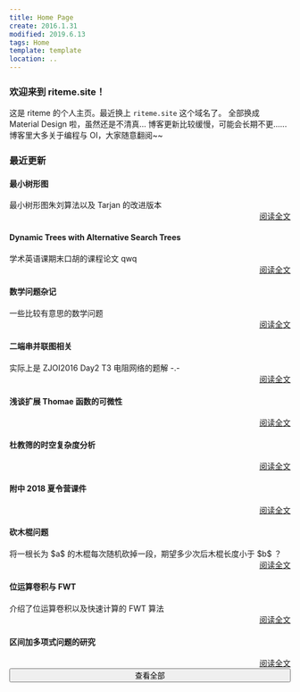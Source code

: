 ```yaml
---
title: Home Page
create: 2016.1.31
modified: 2019.6.13
tags: Home
template: template
location: ..
---
```


### 欢迎来到 riteme.site！
这是 riteme 的个人主页。最近换上 `riteme.site` 这个域名了。
全部换成 Material Design 啦，虽然还是不清真...
博客更新比较缓慢，可能会长期不更......
博客里大多关于编程与 OI，大家随意翻阅~~

### 最近更新
<div class="mdl-card mdl-shadow--4dp" style="width: 100%"><div class="mdl-card__title"><h4 class="mdl-card__title-text">最小树形图</h4></div><div class="mdl-card__supporting-text">最小树形图朱刘算法以及 Tarjan 的改进版本</div><div class="mdl-card__actions mdl-card--border" style="text-align: right"><a class="mdl-button mdl-button--colored mdl-js-button mdl-js-ripple-effect" href="blog/2018-6-18/mdst.html">阅读全文</a></div></div>
<div class="mdl-card mdl-shadow--4dp" style="width: 100%"><div class="mdl-card__title"><h4 class="mdl-card__title-text">Dynamic Trees with Alternative Search Trees</h4></div><div class="mdl-card__supporting-text">学术英语课期末口胡的课程论文 qwq</div><div class="mdl-card__actions mdl-card--border" style="text-align: right"><a class="mdl-button mdl-button--colored mdl-js-button mdl-js-ripple-effect" href="blog/2019-6-13/dynamic-trees-eap.html">阅读全文</a></div></div>
<div class="mdl-card mdl-shadow--4dp" style="width: 100%"><div class="mdl-card__title"><h4 class="mdl-card__title-text">数学问题杂记</h4></div><div class="mdl-card__supporting-text">一些比较有意思的数学问题</div><div class="mdl-card__actions mdl-card--border" style="text-align: right"><a class="mdl-button mdl-button--colored mdl-js-button mdl-js-ripple-effect" href="blog/2017-12-16/math-problems.html">阅读全文</a></div></div>
<div class="mdl-card mdl-shadow--4dp" style="width: 100%"><div class="mdl-card__title"><h4 class="mdl-card__title-text">二端串并联图相关</h4></div><div class="mdl-card__supporting-text">实际上是 ZJOI2016 Day2 T3 电阻网络的题解 -.-</div><div class="mdl-card__actions mdl-card--border" style="text-align: right"><a class="mdl-button mdl-button--colored mdl-js-button mdl-js-ripple-effect" href="blog/2019-1-30/series-parallel.html">阅读全文</a></div></div>
<div class="mdl-card mdl-shadow--4dp" style="width: 100%"><div class="mdl-card__title"><h4 class="mdl-card__title-text">浅谈扩展 Thomae 函数的可微性</h4></div><div class="mdl-card__supporting-text"></div><div class="mdl-card__actions mdl-card--border" style="text-align: right"><a class="mdl-button mdl-button--colored mdl-js-button mdl-js-ripple-effect" href="blog/2018-11-24/thomae-function.html">阅读全文</a></div></div>
<div class="mdl-card mdl-shadow--4dp" style="width: 100%"><div class="mdl-card__title"><h4 class="mdl-card__title-text">杜教筛的时空复杂度分析</h4></div><div class="mdl-card__supporting-text"></div><div class="mdl-card__actions mdl-card--border" style="text-align: right"><a class="mdl-button mdl-button--colored mdl-js-button mdl-js-ripple-effect" href="blog/2018-9-11/time-space-complexity-dyh-algo.html">阅读全文</a></div></div>
<div class="mdl-card mdl-shadow--4dp" style="width: 100%"><div class="mdl-card__title"><h4 class="mdl-card__title-text">附中 2018 夏令营课件</h4></div><div class="mdl-card__supporting-text"></div><div class="mdl-card__actions mdl-card--border" style="text-align: right"><a class="mdl-button mdl-button--colored mdl-js-button mdl-js-ripple-effect" href="blog/2018-7-23/sdfzsc-2018.html">阅读全文</a></div></div>
<div class="mdl-card mdl-shadow--4dp" style="width: 100%"><div class="mdl-card__title"><h4 class="mdl-card__title-text">砍木棍问题</h4></div><div class="mdl-card__supporting-text">将一根长为 $a$ 的木棍每次随机砍掉一段，期望多少次后木棍长度小于 $b$ ？</div><div class="mdl-card__actions mdl-card--border" style="text-align: right"><a class="mdl-button mdl-button--colored mdl-js-button mdl-js-ripple-effect" href="blog/2018-3-2/cut-the-stick.html">阅读全文</a></div></div>
<div class="mdl-card mdl-shadow--4dp" style="width: 100%"><div class="mdl-card__title"><h4 class="mdl-card__title-text">位运算卷积与 FWT</h4></div><div class="mdl-card__supporting-text">介绍了位运算卷积以及快速计算的 FWT 算法</div><div class="mdl-card__actions mdl-card--border" style="text-align: right"><a class="mdl-button mdl-button--colored mdl-js-button mdl-js-ripple-effect" href="blog/2016-11-25/fwt.html">阅读全文</a></div></div>
<div class="mdl-card mdl-shadow--4dp" style="width: 100%"><div class="mdl-card__title"><h4 class="mdl-card__title-text">区间加多项式问题的研究</h4></div><div class="mdl-card__supporting-text"></div><div class="mdl-card__actions mdl-card--border" style="text-align: right"><a class="mdl-button mdl-button--colored mdl-js-button mdl-js-ripple-effect" href="blog/2018-1-28/interval-polynomial.html">阅读全文</a></div></div>
<a href="posts.html"><button class="mdl-button mdl-js-button mdl-button--raised mdl-js-ripple-effect mdl-button--colored" style="width: 100%">查看全部</button></a>
